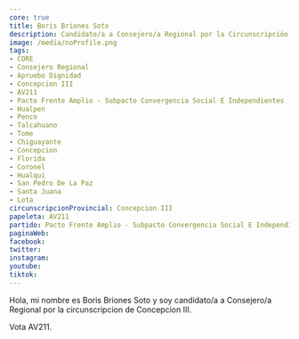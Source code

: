 ```yaml
---
core: true
title: Boris Briones Soto
description: Candidato/a a Consejero/a Regional por la Circunscripción de Concepcion III
image: /media/noProfile.png
tags:
- CORE
- Consejero Regional
- Apruebo Dignidad
- Concepcion III
- AV211
- Pacto Frente Amplio - Subpacto Convergencia Social E Independientes - Independientes
- Hualpen
- Penco
- Talcahuano
- Tome
- Chiguayante
- Concepcion
- Florida
- Coronel
- Hualqui
- San Pedro De La Paz
- Santa Juana
- Lota
circunscripcionProvincial: Concepcion III
papeleta: AV211
partido: Pacto Frente Amplio - Subpacto Convergencia Social E Independientes - Independientes
paginaWeb:
facebook:
twitter:
instagram:
youtube:
tiktok:
---
```

Hola, mi nombre es Boris Briones Soto y soy candidato/a a Consejero/a Regional por la circunscripcion de Concepcion III.

Vota AV211.